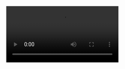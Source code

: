 <div class="w-full flex items-center justify-center -mt-32">
  <video class="object-cover w-3/4" preload="auto" loop autoplay src="/form.mov"></video>
</div>